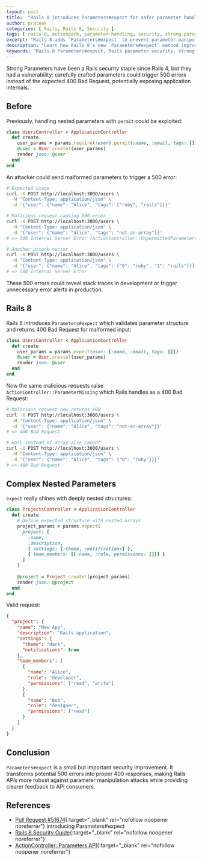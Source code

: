 ```yaml
---
layout: post
title:  "Rails 8 introduces Parameters#expect for safer parameter handling"
author: prateek
categories: [ Rails, Rails 8, Security ]
tags: [ rails-8, actionpack, parameter-handling, security, strong-parameters ]
excerpt: "Rails 8 adds `Parameters#expect` to prevent parameter manipulation attacks and provide clearer error handling when required parameters are missing or malformed."
description: "Learn how Rails 8's new `Parameters#expect` method improves parameter handling security and prevents 500 errors from malicious parameter manipulation."
keywords: "Rails 8 Parameters#expect, Rails parameter security, strong parameters Rails 8, parameter manipulation prevention, Rails API security"
---
```


Strong Parameters have been a Rails security staple since Rails 4, but they had a vulnerability: carefully crafted parameters could trigger 500 errors instead of the expected 400 Bad Request, potentially exposing application internals.

## Before

Previously, handling nested parameters with `permit` could be exploited:

```ruby
class UsersController < ApplicationController
  def create
    user_params = params.require(:user).permit(:name, :email, tags: [])
    @user = User.create!(user_params)
    render json: @user
  end
end
```

An attacker could send malformed parameters to trigger a 500 error:

```bash
# Expected usage
curl -X POST http://localhost:3000/users \
  -H "Content-Type: application/json" \
  -d '{"user": {"name": "Alice", "tags": ["ruby", "rails"]}}'

# Malicious request causing 500 error
curl -X POST http://localhost:3000/users \
  -H "Content-Type: application/json" \
  -d '{"user": {"name": "Alice", "tags": "not-an-array"}}'
# => 500 Internal Server Error (ActionController::UnpermittedParameters)

# Another attack vector
curl -X POST http://localhost:3000/users \
  -H "Content-Type: application/json" \
  -d '{"user": {"name": "Alice", "tags": {"0": "ruby", "1": "rails"}}}'
# => 500 Internal Server Error
```

These 500 errors could reveal stack traces in development or trigger unnecessary error alerts in production.

## Rails 8

Rails 8 introduces `Parameters#expect` which validates parameter structure and returns 400 Bad Request for malformed input:

```ruby
class UsersController < ApplicationController
  def create
    user_params = params.expect(user: [:name, :email, tags: []])
    @user = User.create!(user_params)
    render json: @user
  end
end
```

Now the same malicious requests raise `ActionController::ParameterMissing` which Rails handles as a 400 Bad Request:

```bash
# Malicious request now returns 400
curl -X POST http://localhost:3000/users \
  -H "Content-Type: application/json" \
  -d '{"user": {"name": "Alice", "tags": "not-an-array"}}'
# => 400 Bad Request

# Hash instead of array also caught
curl -X POST http://localhost:3000/users \
  -H "Content-Type: application/json" \
  -d '{"user": {"name": "Alice", "tags": {"0": "ruby"}}}'
# => 400 Bad Request
```

## Complex Nested Parameters

`expect` really shines with deeply nested structures:

```ruby
class ProjectsController < ApplicationController
  def create
    # Define expected structure with nested arrays
    project_params = params.expect(
      project: [
        :name,
        :description,
        { settings: [:theme, :notifications] },
        { team_members: [[:name, :role, permissions: []]] }
      ]
    )
    
    @project = Project.create!(project_params)
    render json: @project
  end
end
```

Valid request:
```json
{
  "project": {
    "name": "New App",
    "description": "Rails application",
    "settings": {
      "theme": "dark",
      "notifications": true
    },
    "team_members": [
      {
        "name": "Alice",
        "role": "developer",
        "permissions": ["read", "write"]
      },
      {
        "name": "Bob",
        "role": "designer",
        "permissions": ["read"]
      }
    ]
  }
}
```




## Conclusion

`Parameters#expect` is a small but important security improvement. It transforms potential 500 errors into proper 400 responses, making Rails APIs more robust against parameter manipulation attacks while providing clearer feedback to API consumers.

## References

- [Pull Request #51674](https://github.com/rails/rails/pull/51674){:target="_blank" rel="nofollow noopener noreferrer"} introducing Parameters#expect
- [Rails 8 Security Guide](https://guides.rubyonrails.org/security.html#strong-parameters){:target="_blank" rel="nofollow noopener noreferrer"}
- [ActionController::Parameters API](https://api.rubyonrails.org/classes/ActionController/Parameters.html){:target="_blank" rel="nofollow noopener noreferrer"}